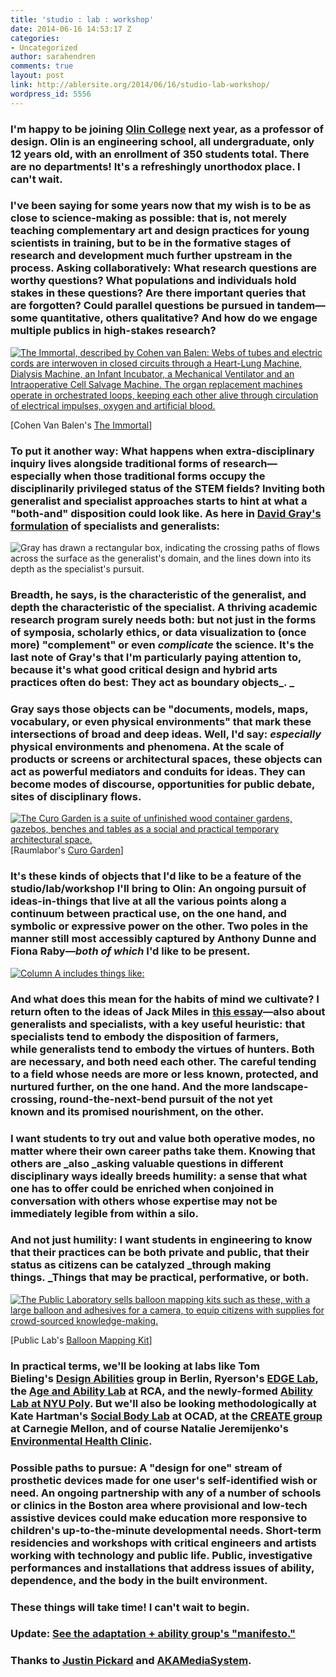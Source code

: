 ```yaml
---
title: 'studio : lab : workshop'
date: 2014-06-16 14:53:17 Z
categories:
- Uncategorized
author: sarahendren
comments: true
layout: post
link: http://ablersite.org/2014/06/16/studio-lab-workshop/
wordpress_id: 5556
---
```


### I'm happy to be joining [Olin College](http://www.olin.edu/) next year, as a professor of design. Olin is an engineering school, all undergraduate, only 12 years old, with an enrollment of 350 students total. There are no departments! It's a refreshingly unorthodox place. I can't wait.




### I've been saying for some years now that my wish is to be as close to science-making as possible: that is, not merely teaching complementary art and design practices for young scientists in training, but to be in the formative stages of research and development much further upstream in the process. Asking collaboratively: What research questions are worthy questions? What populations and individuals hold stakes in these questions? Are there important queries that are forgotten? Could parallel questions be pursued in tandem—some quantitative, others qualitative? And how do we engage multiple publics in high-stakes research?


[![The Immortal, described by Cohen van Balen: Webs of tubes and electric cords are interwoven in closed circuits through a Heart-Lung Machine, Dialysis Machine, an Infant Incubator, a Mechanical Ventilator and an Intraoperative Cell Salvage Machine. The organ replacement machines operate in orchestrated loops, keeping each other alive through circulation of electrical impulses, oxygen and artificial blood.](http://ablersite.files.wordpress.com/2014/06/theimmortal_3158-a4.jpg)](https://ablersite.files.wordpress.com/2014/06/theimmortal_3158-a4.jpg)

[Cohen Van Balen's [The Immortal](http://www.cohenvanbalen.com/work/the-immortal)]


### To put it another way: What happens when extra-disciplinary inquiry lives alongside traditional forms of research—especially when those traditional forms occupy the disciplinarily privileged status of the STEM fields? Inviting both generalist and specialist approaches starts to hint at what a "both-and" disposition could look like. As here in [David Gray's formulation](http://communicationnation.blogspot.com/2007/08/specialist-or-generalist.html) of specialists and generalists:


![Gray has drawn a rectangular box, indicating the crossing paths of flows across the surface as the generalist's domain, and the lines down into its depth as the specialist's pursuit.](http://ablersite.files.wordpress.com/2014/06/static-squarespace.jpg)


### Breadth, he says, is the characteristic of the generalist, and depth the characteristic of the specialist. A thriving academic research program surely needs both: but not just in the forms of symposia, scholarly ethics, or data visualization to (once more) "complement" or even _complicate_ the science. It's the last note of Gray's that I'm particularly paying attention to, because it's what good critical design and hybrid arts practices often do best: They act as boundary objects_. _




### Gray says those objects can be "documents, models, maps, vocabulary, or even physical environments" that mark these intersections of broad and deep ideas. Well, I'd say: _especially_ physical environments and phenomena. At the scale of products or screens or architectural spaces, these objects can act as powerful mediators and conduits for ideas. They can become modes of discourse, opportunities for public debate, sites of disciplinary flows.


[![The Curo Garden is a suite of unfinished wood container gardens, gazebos, benches and tables as a social and practical temporary architectural space.](http://ablersite.files.wordpress.com/2014/06/rl_curo_graden_07-965x644.jpg)](https://ablersite.files.wordpress.com/2014/06/rl_curo_graden_07-965x644.jpg) [Raumlabor's [Curo Garden](http://raumlabor.net/curo-garden/)]


### It's these kinds of objects that I'd like to be a feature of the studio/lab/workshop I'll bring to Olin: An ongoing pursuit of ideas-in-things that live at all the various points along a continuum between practical use, on the one hand, and symbolic or expressive power on the other. Two poles in the manner still most accessibly captured by Anthony Dunne and Fiona Raby—_both of which_ I'd like to be present.


[![Column A includes things like: ](http://ablersite.files.wordpress.com/2014/06/dr_realityimpossible_6_2.jpg)](https://ablersite.files.wordpress.com/2014/06/dr_realityimpossible_6_2.jpg)


### And what does this mean for the habits of mind we cultivate? I return often to the ideas of Jack Miles in [this essay](http://www.crosscurrents.org/miles.htm)—also about generalists and specialists, with a key useful heuristic: that specialists tend to embody the disposition of farmers, while generalists tend to embody the virtues of hunters. Both are necessary, and both need each other. The careful tending to a field whose needs are more or less known, protected, and nurtured further, on the one hand. And the more landscape-crossing, round-the-next-bend pursuit of the not yet known and its promised nourishment, on the other.




### I want students to try out and value both operative modes, no matter where their own career paths take them. Knowing that others are _also _asking valuable questions in different disciplinary ways ideally breeds humility: a sense that what one has to offer could be enriched when conjoined in conversation with others whose expertise may not be immediately legible from within a silo.




### And not just humility: I want students in engineering to know that their practices can be both private and public, that their status as citizens can be catalyzed _through making things. _Things that may be practical, performative, or both.


[![The Public Laboratory sells balloon mapping kits such as these, with a large balloon and adhesives for a camera, to equip citizens with supplies for crowd-sourced knowledge-making.](http://ablersite.files.wordpress.com/2014/06/7199086896_660a6a0119.jpg)](https://ablersite.files.wordpress.com/2014/06/7199086896_660a6a0119.jpg)

[Public Lab's [Balloon Mapping Kit](http://publiclab.org/wiki/balloon-mapping-kit)]


### In practical terms, we'll be looking at labs like Tom Bieling's [Design Abilities](http://www.designabilities.org/) group in Berlin, Ryerson's [EDGE Lab](http://edgelab.ryerson.ca/), the [Age and Ability Lab](http://www.hhc.rca.ac.uk/204/all/1/age--ability.aspx) at RCA, and the newly-formed [Ability Lab at NYU Poly](http://steinhardt.nyu.edu/site/ataglance/2013/07/occupational-therapy-is-part-of-a-disabilities-research-lab-at-media-and-games-network-magnet.html). But we'll also be looking methodologically at Kate Hartman's [Social Body Lab](http://research.ocadu.ca/socialbody/home) at OCAD, at the [CREATE group](http://www.cmucreatelab.org/) at Carnegie Mellon, and of course Natalie Jeremijenko's [Environmental Health Clinic](http://www.environmentalhealthclinic.net/).




### Possible paths to pursue: A "design for one" stream of prosthetic devices made for one user's self-identified wish or need. An ongoing partnership with any of a number of schools or clinics in the Boston area where provisional and low-tech assistive devices could make education more responsive to children's up-to-the-minute developmental needs. Short-term residencies and workshops with critical engineers and artists working with technology and public life. Public, investigative performances and installations that address issues of ability, dependence, and the body in the built environment.




### These things will take time! I can't wait to begin.




### Update: [See the adaptation + ability group's "manifesto."](http://ablersite.org/2014/08/20/guiding-principles-for-an-adaptive-technology-working-group/)




### Thanks to [Justin Pickard](https://twitter.com/justinpickard) and [AKAMediaSystem](https://twitter.com/AKAMEDIASYSTEM).
